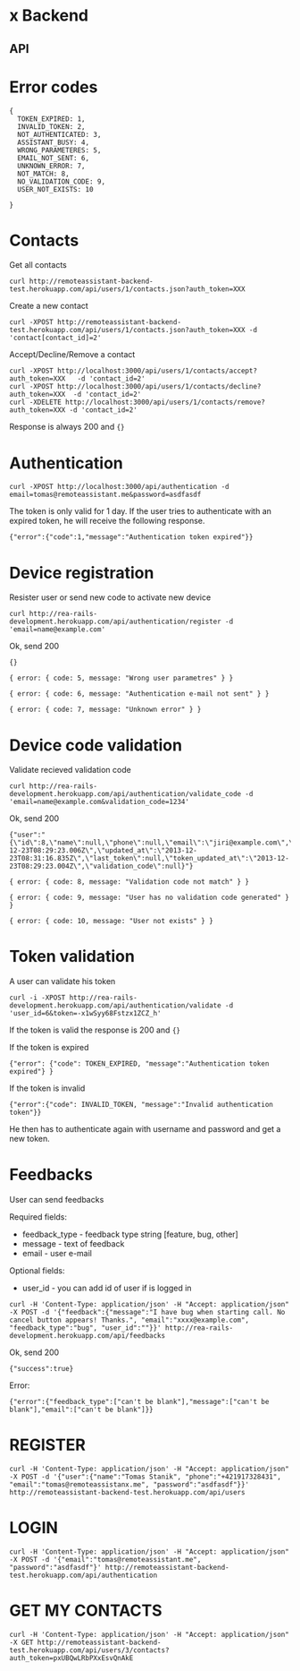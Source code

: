 x
Backend
=======

API
---

# Error codes

```
{
  TOKEN_EXPIRED: 1,
  INVALID_TOKEN: 2,
  NOT_AUTHENTICATED: 3,
  ASSISTANT_BUSY: 4,
  WRONG_PARAMETERES: 5,
  EMAIL_NOT_SENT: 6,
  UNKNOWN_ERROR: 7,
  NOT_MATCH: 8,
  NO_VALIDATION_CODE: 9,
  USER_NOT_EXISTS: 10

}
```

# Contacts

Get all contacts

```
curl http://remoteassistant-backend-test.herokuapp.com/api/users/1/contacts.json?auth_token=XXX
```

Create a new contact

```
curl -XPOST http://remoteassistant-backend-test.herokuapp.com/api/users/1/contacts.json?auth_token=XXX -d 'contact[contact_id]=2'
```

Accept/Decline/Remove a contact

```
curl -XPOST http://localhost:3000/api/users/1/contacts/accept?auth_token=XXX   -d 'contact_id=2'
curl -XPOST http://localhost:3000/api/users/1/contacts/decline?auth_token=XXX  -d 'contact_id=2'
curl -XDELETE http://localhost:3000/api/users/1/contacts/remove?auth_token=XXX -d 'contact_id=2'
```

Response is always 200 and `{}`

# Authentication

```
curl -XPOST http://localhost:3000/api/authentication -d email=tomas@remoteassistant.me&password=asdfasdf
```

The token is only valid for 1 day. If the user tries to authenticate
with an expired token, he will receive the following response.

```
{"error":{"code":1,"message":"Authentication token expired"}}
```

# Device registration

Resister user or send new code to activate new device

```
curl http://rea-rails-development.herokuapp.com/api/authentication/register -d 'email=name@example.com'
```

Ok, send 200
```
{}
```

```
{ error: { code: 5, message: "Wrong user parametres" } }
```

```
{ error: { code: 6, message: "Authentication e-mail not sent" } }
```

```
{ error: { code: 7, message: "Unknown error" } }
```

# Device code validation
Validate recieved validation code

```
curl http://rea-rails-development.herokuapp.com/api/authentication/validate_code -d 'email=name@example.com&validation_code=1234'
```

Ok, send 200
```
{"user":"{\"id\":8,\"name\":null,\"phone\":null,\"email\":\"jiri@example.com\",\"role\":0,\"created_at\":\"2013-12-23T08:29:23.006Z\",\"updated_at\":\"2013-12-23T08:31:16.835Z\",\"last_token\":null,\"token_updated_at\":\"2013-12-23T08:29:23.004Z\",\"validation_code\":null}"}
```

```
{ error: { code: 8, message: "Validation code not match" } }
```

```
{ error: { code: 9, message: "User has no validation code generated" } }
```

```
{ error: { code: 10, message: "User not exists" } }
```

# Token validation

A user can validate his token

```
curl -i -XPOST http://rea-rails-development.herokuapp.com/api/authentication/validate -d 'user_id=6&token=-x1wSyy68Fstzx1ZCZ_h'
```

If the token is valid the response is 200 and `{}`

If the token is expired

```
{"error": {"code": TOKEN_EXPIRED, "message":"Authentication token expired"} }
```

If the token is invalid

```
{"error":{"code": INVALID_TOKEN, "message":"Invalid authentication token"}}
```

He then has to authenticate again with username and password and get a
new token.

# Feedbacks

User can send feedbacks

Required fields:
*   feedback_type - feedback type string [feature, bug, other]
*   message - text of feedback
*   email - user e-mail

Optional fields:
*   user_id - you can add id of user if is logged in

```
curl -H 'Content-Type: application/json' -H "Accept: application/json" -X POST -d '{"feedback":{"message":"I have bug when starting call. No cancel button appears! Thanks.", "email":"xxxx@example.com", "feedback_type":"bug", "user_id":""}}' http://rea-rails-development.herokuapp.com/api/feedbacks
```
Ok, send 200
```
{"success":true}
```

Error:
```
{"error":{"feedback_type":["can't be blank"],"message":["can't be blank"],"email":["can't be blank"]}}
```


# REGISTER

```
curl -H 'Content-Type: application/json' -H "Accept: application/json" -X POST -d '{"user":{"name":"Tomas Stanik", "phone":"+421917328431", "email":"tomas@remoteassistanx.me", "password":"asdfasdf"}}' http://remoteassistant-backend-test.herokuapp.com/api/users
```

# LOGIN

```
curl -H 'Content-Type: application/json' -H "Accept: application/json" -X POST -d '{"email":"tomas@remoteassistant.me", "password":"asdfasdf"}' http://remoteassistant-backend-test.herokuapp.com/api/authentication
```

# GET MY CONTACTS
```
curl -H 'Content-Type: application/json' -H "Accept: application/json" -X GET http://remoteassistant-backend-test.herokuapp.com/api/users/3/contacts?auth_token=pxUBQwLRbPXxEsvQnAkE
```



